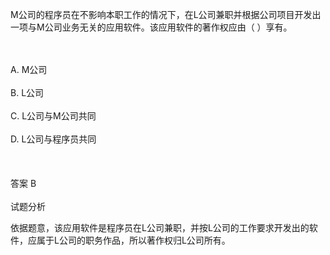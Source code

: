 <div class="detail lh2"><p>
M公司的程序员在不影响本职工作的情况下，在L公司兼职并根据公司项目开发出一项与M公司业务无关的应用软件。该应用软件的著作权应由（  ）享有。</p><br/><br/>A. M公司<br/><br/>B. L公司<br/><br/>C. L公司与M公司共同<br/><br/>D. L公司与程序员共同<br/><br/><br/><br/>答案 B<br/><br/>试题分析<br/><p>依据题意，该应用软件是程序员在L公司兼职，并按L公司的工作要求开发出的软件，应属于L公司的职务作品，所以著作权归L公司所有。</p></div>